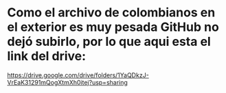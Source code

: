 # Como el archivo de colombianos en el exterior es muy pesada GitHub no dejó subirlo, por lo que aqui esta el link del drive: 
https://drive.google.com/drive/folders/1YaQDkzJ-VrEaK31291mQogXtmXh0itej?usp=sharing
